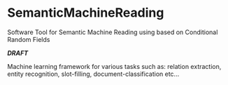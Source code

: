 # SemanticMachineReading
Software Tool for Semantic Machine Reading using based on Conditional Random Fields

***DRAFT***

Machine learning framework for various tasks such as: relation extraction, entity recognition, slot-filling, document-classification etc... 

